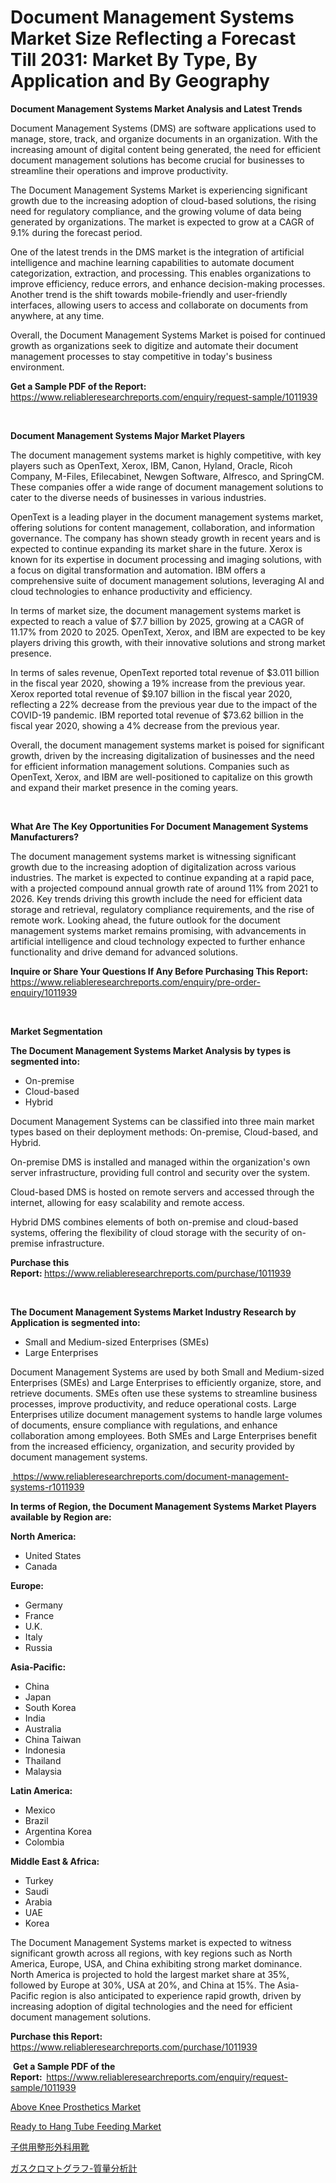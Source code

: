 <p><h1>Document Management Systems Market Size Reflecting a Forecast Till 2031: Market By Type, By Application and By Geography</h1></p><p><strong>Document Management Systems Market Analysis and Latest Trends</strong></p>
<p><p>Document Management Systems (DMS) are software applications used to manage, store, track, and organize documents in an organization. With the increasing amount of digital content being generated, the need for efficient document management solutions has become crucial for businesses to streamline their operations and improve productivity.</p><p>The Document Management Systems Market is experiencing significant growth due to the increasing adoption of cloud-based solutions, the rising need for regulatory compliance, and the growing volume of data being generated by organizations. The market is expected to grow at a CAGR of 9.1% during the forecast period.</p><p>One of the latest trends in the DMS market is the integration of artificial intelligence and machine learning capabilities to automate document categorization, extraction, and processing. This enables organizations to improve efficiency, reduce errors, and enhance decision-making processes. Another trend is the shift towards mobile-friendly and user-friendly interfaces, allowing users to access and collaborate on documents from anywhere, at any time.</p><p>Overall, the Document Management Systems Market is poised for continued growth as organizations seek to digitize and automate their document management processes to stay competitive in today's business environment.</p></p>
<p><strong>Get a Sample PDF of the Report:&nbsp;</strong> <a href="https://www.reliableresearchreports.com/enquiry/request-sample/1011939">https://www.reliableresearchreports.com/enquiry/request-sample/1011939</a></p>
<p>&nbsp;</p>
<p><strong>Document Management Systems Major Market Players</strong></p>
<p><p>The document management systems market is highly competitive, with key players such as OpenText, Xerox, IBM, Canon, Hyland, Oracle, Ricoh Company, M-Files, Efilecabinet, Newgen Software, Alfresco, and SpringCM. These companies offer a wide range of document management solutions to cater to the diverse needs of businesses in various industries.</p><p>OpenText is a leading player in the document management systems market, offering solutions for content management, collaboration, and information governance. The company has shown steady growth in recent years and is expected to continue expanding its market share in the future. Xerox is known for its expertise in document processing and imaging solutions, with a focus on digital transformation and automation. IBM offers a comprehensive suite of document management solutions, leveraging AI and cloud technologies to enhance productivity and efficiency.</p><p>In terms of market size, the document management systems market is expected to reach a value of $7.7 billion by 2025, growing at a CAGR of 11.17% from 2020 to 2025. OpenText, Xerox, and IBM are expected to be key players driving this growth, with their innovative solutions and strong market presence.</p><p>In terms of sales revenue, OpenText reported total revenue of $3.011 billion in the fiscal year 2020, showing a 19% increase from the previous year. Xerox reported total revenue of $9.107 billion in the fiscal year 2020, reflecting a 22% decrease from the previous year due to the impact of the COVID-19 pandemic. IBM reported total revenue of $73.62 billion in the fiscal year 2020, showing a 4% decrease from the previous year.</p><p>Overall, the document management systems market is poised for significant growth, driven by the increasing digitalization of businesses and the need for efficient information management solutions. Companies such as OpenText, Xerox, and IBM are well-positioned to capitalize on this growth and expand their market presence in the coming years.</p></p>
<p>&nbsp;</p>
<p><strong>What Are The Key Opportunities For Document Management Systems Manufacturers?</strong></p>
<p><p>The document management systems market is witnessing significant growth due to the increasing adoption of digitalization across various industries. The market is expected to continue expanding at a rapid pace, with a projected compound annual growth rate of around 11% from 2021 to 2026. Key trends driving this growth include the need for efficient data storage and retrieval, regulatory compliance requirements, and the rise of remote work. Looking ahead, the future outlook for the document management systems market remains promising, with advancements in artificial intelligence and cloud technology expected to further enhance functionality and drive demand for advanced solutions.</p></p>
<p><strong>Inquire or Share Your Questions If Any Before Purchasing This Report:</strong> <a href="https://www.reliableresearchreports.com/enquiry/pre-order-enquiry/1011939">https://www.reliableresearchreports.com/enquiry/pre-order-enquiry/1011939</a></p>
<p>&nbsp;</p>
<p><strong>Market Segmentation</strong></p>
<p><strong>The Document Management Systems Market Analysis by types is segmented into:</strong></p>
<p><ul><li>On-premise</li><li>Cloud-based</li><li>Hybrid</li></ul></p>
<p><p>Document Management Systems can be classified into three main market types based on their deployment methods: On-premise, Cloud-based, and Hybrid. </p><p>On-premise DMS is installed and managed within the organization's own server infrastructure, providing full control and security over the system.</p><p>Cloud-based DMS is hosted on remote servers and accessed through the internet, allowing for easy scalability and remote access.</p><p>Hybrid DMS combines elements of both on-premise and cloud-based systems, offering the flexibility of cloud storage with the security of on-premise infrastructure.</p></p>
<p><strong>Purchase this Report:&nbsp;</strong><a href="https://www.reliableresearchreports.com/purchase/1011939">https://www.reliableresearchreports.com/purchase/1011939</a></p>
<p>&nbsp;</p>
<p><strong>The Document Management Systems Market Industry Research by Application is segmented into:</strong></p>
<p><ul><li>Small and Medium-sized Enterprises (SMEs)</li><li>Large Enterprises</li></ul></p>
<p><p>Document Management Systems are used by both Small and Medium-sized Enterprises (SMEs) and Large Enterprises to efficiently organize, store, and retrieve documents. SMEs often use these systems to streamline business processes, improve productivity, and reduce operational costs. Large Enterprises utilize document management systems to handle large volumes of documents, ensure compliance with regulations, and enhance collaboration among employees. Both SMEs and Large Enterprises benefit from the increased efficiency, organization, and security provided by document management systems.</p></p>
<p><a href="https://www.reliableresearchreports.com/document-management-systems-r1011939">&nbsp;https://www.reliableresearchreports.com/document-management-systems-r1011939</a></p>
<p><strong>In terms of Region, the Document Management Systems Market Players available by Region are:</strong></p>
<p>
    <p> <strong> North America: </strong>
        <ul>
            <li>United States</li>
            <li>Canada</li>
        </ul>
        </p> 
    <p> <strong> Europe: </strong>
        <ul>
            <li>Germany</li>
            <li>France</li>
            <li>U.K.</li>
            <li>Italy</li>
            <li>Russia</li>
        </ul>
        </p> 
    <p> <strong> Asia-Pacific: </strong>
        <ul>
            <li>China</li>
            <li>Japan</li>
            <li>South Korea</li>
            <li>India</li>
            <li>Australia</li>
            <li>China Taiwan</li>
            <li>Indonesia</li>
            <li>Thailand</li>
            <li>Malaysia</li>
        </ul>
        </p> 
    <p> <strong> Latin America: </strong>
        <ul>
            <li>Mexico</li>
            <li>Brazil</li>
            <li>Argentina Korea</li>
            <li>Colombia</li>
        </ul>
        </p> 
    <p> <strong> Middle East & Africa: </strong>
        <ul>
            <li>Turkey</li>
            <li>Saudi</li>
            <li>Arabia</li>
            <li>UAE</li>
            <li>Korea</li>
        </ul>
    </p>
    </p>
<p><p>The Document Management Systems market is expected to witness significant growth across all regions, with key regions such as North America, Europe, USA, and China exhibiting strong market dominance. North America is projected to hold the largest market share at 35%, followed by Europe at 30%, USA at 20%, and China at 15%. The Asia-Pacific region is also anticipated to experience rapid growth, driven by increasing adoption of digital technologies and the need for efficient document management solutions.</p></p>
<p><strong>Purchase this Report: </strong><a href="https://www.reliableresearchreports.com/purchase/1011939">https://www.reliableresearchreports.com/purchase/1011939</a></p>
<p>&nbsp;<strong>Get a Sample PDF of the Report:&nbsp;&nbsp;</strong><a href="https://www.reliableresearchreports.com/enquiry/request-sample/1011939">https://www.reliableresearchreports.com/enquiry/request-sample/1011939</a></p>
<p><strong></strong></p>
<p><p><a href="https://github.com/nicholepatriciadoylenwnrjr0/Market-Research-Report-List-3/blob/main/above-knee-prosthetics-market.md">Above Knee Prosthetics Market</a></p><p><a href="https://github.com/ayamgoreng5458/Market-Research-Report-List-1/blob/main/ready-to-hang-tube-feeding-market.md">Ready to Hang Tube Feeding Market</a></p><p><a href="https://github.com/AbigaleHuel/Market-Research-Report-List-1/blob/main/7131535173199.md">子供用整形外科用靴</a></p><p><a href="https://github.com/AdellaPrice2023/Market-Research-Report-List-2/blob/main/9973331173198.md">ガスクロマトグラフ-質量分析計</a></p></p>
